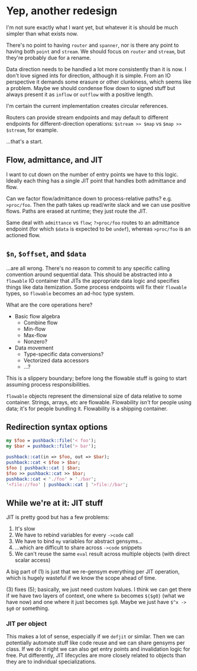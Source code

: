 # Yep, another redesign
I'm not sure exactly what I want yet, but whatever it is should be much simpler
than what exists now.

There's no point to having `router` and `spanner`, nor is there any point to
having both `point` and `stream`. We should focus on `router` and `stream`, but
they're probably due for a rename.

Data direction needs to be handled a lot more consistently than it is now. I
don't love signed ints for direction, although it is simple. From an IO
perspective it demands some erasure or other clunkiness, which seems like a
problem. Maybe we should condense flow down to signed stuff but always present
it as `inflow` or `outflow` with a positive length.

I'm certain the current implementation creates circular references.

Routers can provide stream endpoints and may default to different endpoints for
different-direction operations: `$stream >> $map` vs `$map >> $stream`, for
example.

...that's a start.


## Flow, admittance, and JIT
I want to cut down on the number of entry points we have to this logic. Ideally
each thing has a single JIT point that handles both admittance and flow.

Can we factor flow/admittance down to process-relative paths? e.g. `>proc/foo`.
Then the path takes up read/write slack and we can use positive flows. Paths are
erased at runtime; they just route the JIT.

Same deal with `admittance` vs `flow`; `?>proc/foo` routes to an admittance
endpoint (for which `$data` is expected to be `undef`), whereas `>proc/foo` is
an actioned flow.


## `$n`, `$offset`, and `$data`
...are all wrong. There's no reason to commit to any specific calling convention
around sequential data. This should be abstracted into a `flowable` IO container
that JITs the appropriate data logic and specifies things like data itemization.
Some process endpoints will fix their `flowable` types, so `flowable` becomes an
ad-hoc type system.

What are the core operations here?

- Basic flow algebra
  - Combine flow
  - Min-flow
  - Max-flow
  - Nonzero?
- Data movement
  - Type-specific data conversions?
  - Vectorized data accessors
  - ...?

This is a slippery boundary; before long the flowable stuff is going to start
assuming process responsibilities.

`flowable` objects represent the dimensional size of data relative to some
container. Strings, arrays, etc are flowable. Flowability _isn't_ for people
using data; it's for people bundling it. Flowability is a shipping container.


## Redirection syntax options
```pl
my $foo = pushback::file('< foo');
my $bar = pushback::file('> bar');

pushback::cat(in => $foo, out => $bar);
pushback::cat < $foo > $bar;
$foo | pushback::cat | $bar;
$foo >> pushback::cat >> $bar;
pushback::cat < './foo' > './bar';
'<file://foo' | pushback::cat | '>file://bar';
```


## While we're at it: JIT stuff
JIT is pretty good but has a few problems:

1. It's slow
2. We have to rebind variables for every `->code` call
3. We have to bind `my` variables for abstract gensyms...
4. ...which are difficult to share across `->code` snippets
5. We can't reuse the same `eval` result across multiple objects (with direct
   scalar access)

A big part of (1) is just that we re-gensym everything per JIT operation, which
is hugely wasteful if we know the scope ahead of time.

(3) fixes (5); basically, we just need custom lvalues. I think we can get there
if we have two layers of context, one where `$x` becomes `${$g0}` (what we have
now) and one where it just becomes `$g0`. Maybe we just have `$^x -> $g0` or
something.


### JIT per object
This makes a lot of sense, especially if we `defjit` or similar. Then we can
potentially automate stuff like code reuse and we can share gensyms per class.
If we do it right we can also get entry points and invalidation logic for free.
Put differently, JIT lifecycles are more closely related to objects than they
are to individual specializations.
